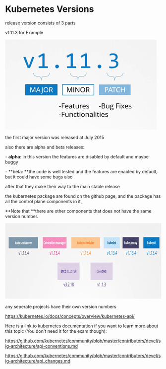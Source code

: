 # Kubernetes Versions

release version consists of 3 parts

v1.11.3 for Example

![bc0b19ebf9bbdf88de19787d241bbb9e.png](../../_resources/bc0b19ebf9bbdf88de19787d241bbb9e.png)

the first major version was released at July 2015

also there are alpha and beta releases:

\- **alpha**: in this version the features are disabled by default and maybe buggy

\- **beta: **the code is well tested and the features are enabled by default, but it could have some bugs also

after that they make their way to the main stable release

the kubernetes package are found on the github page, and the package has all the control plane components in it,

**Note that **there are other components that does not have the same version number.

<img src="../../_resources/322a8db54243dcc17facf928dce60aae.png" alt="322a8db54243dcc17facf928dce60aae.png" width="866" height="243">

any seperate projects have their own version numbers 

https://kubernetes.io/docs/concepts/overview/kubernetes-api/

Here is a link to kubernetes documentation if you want to learn more about this topic (You don't need it for the exam though):

https://github.com/kubernetes/community/blob/master/contributors/devel/sig-architecture/api-conventions.md

https://github.com/kubernetes/community/blob/master/contributors/devel/sig-architecture/api_changes.md
